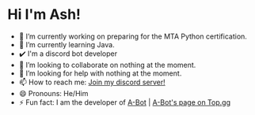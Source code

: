 <h1>Hi I'm Ash!</h1>

- 🔭 I’m currently working on preparing for the MTA Python certification.
- 🌱 I’m currently learning Java.
- ✔️ I'm a discord bot developer
- 👯 I’m looking to collaborate on nothing at the moment.
- 🤔 I’m looking for help with nothing at the moment.
- 📫 How to reach me: <a href="https://discord.gg/99KgwBASDC">Join my discord server!</a>
- 😄 Pronouns: He/Him
- ⚡ Fun fact: I am the developer of <a href="https://discord.com/api/oauth2/authorize?client_id=823664697076875335&permissions=76800&scope=bot">A-Bot</a> | <a href="https://top.gg/bot/823664697076875335">A-Bot's page on Top.gg</a>
